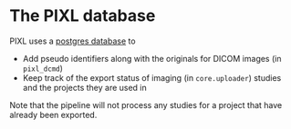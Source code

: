 # The PIXL database

PIXL uses a [postgres database](../../postgres/README.md) to

- Add pseudo identifiers along with the originals for DICOM images (in `pixl_dcmd`)
- Keep track of the export status of imaging (in `core.uploader`) studies and the projects they are used in

Note that the pipeline will not process any studies for a project that have already been exported.
